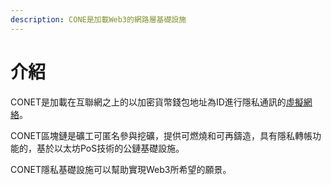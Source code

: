 ```yaml
---
description: CONE是加載Web3的網路層基礎設施
---
```


# 介紹

CONET是加載在互聯網之上的以加密貨幣錢包地址為ID進行隱私通訊的[虛擬網絡](https://zh.wikipedia.org/zh-hant/%E8%99%9B%E6%93%AC%E7%A7%81%E4%BA%BA%E7%B6%B2%E8%B7%AF)。

CONET區塊鏈是礦工可匿名參與挖礦，提供可燃燒和可再鑄造，具有隱私轉帳功能的，基於以太坊PoS技術的公鏈基礎設施。

CONET隱私基礎設施可以幫助實現Web3所希望的願景。
